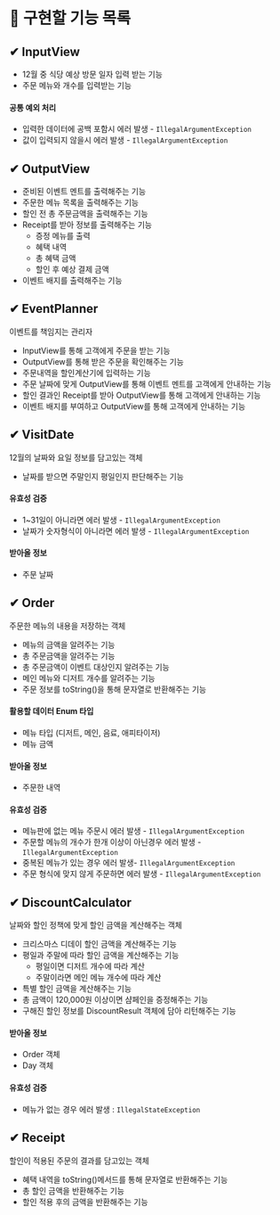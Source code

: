 # 🚀 구현할 기능 목록

## ✔ InputView

- 12월 중 식당 예상 방문 일자 입력 받는 기능
- 주문 메뉴와 개수를 입력받는 기능

#### 공통 예외 처리

- 입력한 데이터에 공백 포함시 에러 발생 - `IllegalArgumentException`
- 값이 입력되지 않을시 에러 발생 - `IllegalArgumentException`

## ✔ OutputView

- 준비된 이벤트 멘트를 출력해주는 기능
- 주문한 메뉴 목록을 출력해주는 기능
- 할인 전 총 주문금액을 출력해주는 기능
- Receipt를 받아 정보를 출력해주는 기능
    - 증정 메뉴를 출력
    - 혜택 내역
    - 총 혜택 금액
    - 할인 후 예상 결제 금액
- 이벤트 배지를 출력해주는 기능

## ✔ EventPlanner

이벤트를 책임지는 관리자

- InputView를 통해 고객에게 주문을 받는 기능
- OutputView를 통해 받은 주문을 확인해주는 기능
- 주문내역을 할인계산기에 입력하는 기능
- 주문 날짜에 맞게 OutputView를 통해 이벤트 멘트를 고객에게 안내하는 기능
- 할인 결과인 Receipt를 받아 OutputView를 통해 고객에게 안내하는 기능
- 이벤트 배지를 부여하고 OutputView를 통해 고객에게 안내하는 기능

## ✔ VisitDate

12월의 날짜와 요일 정보를 담고있는 객체

- 날짜를 받으면 주말인지 평일인지 판단해주는 기능

#### 유효성 검증

- 1~31일이 아니라면 에러 발생 - `IllegalArgumentException`
- 날짜가 숫자형식이 아니라면 에러 발생 - `IllegalArgumentException`

#### 받아올 정보

- 주문 날짜

## ✔ Order

주문한 메뉴의 내용을 저장하는 객체

- 메뉴의 금액을 알려주는 기능
- 총 주문금액을 알려주는 기능
- 총 주문금액이 이벤트 대상인지 알려주는 기능
- 메인 메뉴와 디저트 개수를 알려주는 기능
- 주문 정보를 toString()을 통해 문자열로 반환해주는 기능

#### 활용할 데이터 Enum 타입

- 메뉴 타입 (디저트, 메인, 음료, 애피타이저)
- 메뉴 금액

#### 받아올 정보

- 주문한 내역

#### 유효성 검증

- 메뉴판에 없는 메뉴 주문시 에러 발생 - `IllegalArgumentException`
- 주문할 메뉴의 개수가 한개 이상이 아닌경우 에러 발생 - `IllegalArgumentException`
- 중복된 메뉴가 있는 경우 에러 발생- `IllegalArgumentException`
- 주문 형식에 맞지 않게 주문하면 에러 발생 - `IllegalArgumentException`

## ✔ DiscountCalculator

날짜와 할인 정책에 맞게 할인 금액을 계산해주는 객체

- 크리스마스 디데이 할인 금액을 계산해주는 기능
- 평일과 주말에 따라 할인 금액을 계산해주는 기능
    - 평일이면 디저트 개수에 따라 계산
    - 주말이라면 메인 메뉴 개수에 따라 계산
- 특별 할인 금액을 계산해주는 기능
- 총 금액이 120,000원 이상이면 샴페인을 증정해주는 기능
- 구해진 할인 정보를 DiscountResult 객체에 담아 리턴해주는 기능

#### 받아올 정보

- Order 객체
- Day 객체

#### 유효성 검증

- 메뉴가 없는 경우 에러 발생 : `IllegalStateException`

## ✔ Receipt

할인이 적용된 주문의 결과를 담고있는 객체

- 혜택 내역을 toString()메서드를 통해 문자열로 반환해주는 기능
- 총 할인 금액을 반환해주는 기능
- 할인 적용 후의 금액을 반환해주는 기능




